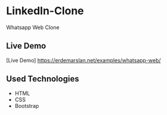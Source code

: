 # LinkedIn-Clone

Whatsapp Web Clone


## Live Demo

[Live Demo] https://erdemarslan.net/examples/whatsapp-web/


## Used Technologies 

+ HTML
+ CSS
+ Bootstrap

